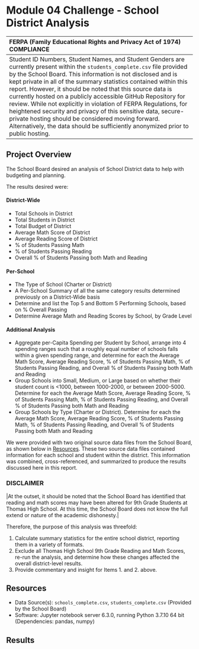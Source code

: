 # Module 04 Challenge - School District Analysis

|FERPA (Family Educational Rights and Privacy Act of 1974) COMPLIANCE
|:-
|Student ID Numbers, Student Names, and Student Genders are currently present within the `students_complete.csv` file provided by the School Board. This information is not disclosed and is kept private in all of the summary statistics contained within this report. However, it should be noted that this source data is currently hosted on a publicly accessible GitHub Repository for review. While not explicitly in violation of FERPA Regulations, for heightened security and privacy of this sensitive data, secure-private hosting should be considered moving forward. Alternatively, the data should be sufficiently anonymized prior to public hosting.|

## Project Overview
The School Board desired an analysis of School District data to help with budgeting and planning.

The results desired were:
#### District-Wide
- Total Schools in District
- Total Students in District
- Total Budget of District
- Average Math Score of District
- Average Reading Score of District
- % of Students Passing Math
- % of Students Passing Reading
- Overall % of Students Passing both Math and Reading

#### Per-School
- The Type of School (Charter or District)
- A Per-School Summary of all the same category results determined previously on a District-Wide basis
- Determine and list the Top 5 and Bottom 5 Performing Schools, based on % Overall Passing
- Determine Average Math and Reading Scores by School, by Grade Level

#### Additional Analysis
- Aggregate per-Capita Spending per Student by School, arrange into 4 spending ranges such that a roughly equal number of schools falls within a given spending range, and determine for each the Average Math Score, Average Reading Score, % of Students Passing Math, % of Students Passing Reading, and Overall % of Students Passing both Math and Reading
- Group Schools into Small, Medium, or Large based on whether their student count is <1000, between 1000-2000, or between 2000-5000. Determine for each the Average Math Score, Average Reading Score, % of Students Passing Math, % of Students Passing Reading, and Overall % of Students Passing both Math and Reading
- Group Schools by Type (Charter or District). Determine for each the Average Math Score, Average Reading Score, % of Students Passing Math, % of Students Passing Reading, and Overall % of Students Passing both Math and Reading

We were provided with two original source data files from the School Board, as shown below in [Resources](https://github.com/TPapiernik/Module_04_Challenge#resources). These two source data files contained information for each school and student within the district. This information was combined, cross-referenced, and summarized to produce the results discussed here in this report.


### DISCLAIMER
|At the outset, it should be noted that the School Board has identified that reading and math scores may have been altered for 9th Grade Students at Thomas High School. At this time, the School Board does not know the full extend or nature of the academic dishonesty.|

Therefore, the purpose of this analysis was threefold:
1. Calculate summary statistics for the entire school district, reporting them in a variety of formats.
2. Exclude all Thomas High School 9th Grade Reading and Math Scores, re-run the analysis, and determine how these changes affected the overall district-level results.
3. Provide commentary and insight for Items 1. and 2. above.

## Resources
- Data Source(s): `schools_complete.csv`, `students_complete.csv` (Provided by the School Board)
- Software: Jupyter notebook server 6.3.0, running Python 3.7.10 64 bit (Dependencies: pandas, numpy)

## Results
